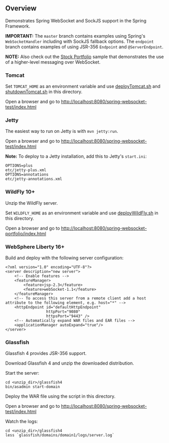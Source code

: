 ## Overview

Demonstrates Spring WebSocket and SockJS support in the Spring Framework.

**IMPORTANT:** The `master` branch contains examples using Spring's `WebSocketHandler` including with SockJS fallback options. The `endpoint` branch contains examples of using JSR-356 `Endpoint` and `@ServerEndpoint`.

**NOTE:** Also check out the [Stock Portfolio](https://github.com/rstoyanchev/spring-websocket-portfolio) sample that demonstrates the use of a higher-level messaging over WebSocket.

### Tomcat

Set `TOMCAT_HOME` as an environment variable and use [deployTomcat.sh](https://github.com/rstoyanchev/spring-websocket-test/blob/master/deployTomcat.sh) and [shutdownTomcat.sh](https://github.com/rstoyanchev/spring-websocket-test/blob/master/shutdownTomcat.sh) in this directory.

Open a browser and go to <http://localhost:8080/spring-websocket-test/index.html>

### Jetty

The easiest way to run on Jetty is with `mvn jetty:run`.

Open a browser and go to <http://localhost:8080/spring-websocket-test/index.html>

**Note:** To deploy to a Jetty installation, add this to Jetty's `start.ini`:

    OPTIONS=plus
    etc/jetty-plus.xml
    OPTIONS=annotations
    etc/jetty-annotations.xml

### WildFly 10+

Unzip the WildFly server.

Set `WILDFLY_HOME` as an environment variable and use [deployWildFly.sh](https://github.com/rstoyanchev/spring-websocket-test/blob/master/deployWildFly.sh) in this directory.

Open a browser and go to <http://localhost:8080/spring-websocket-portfolio/index.html>

### WebSphere Liberty 16+

Build and deploy with the following server configuration:

    <?xml version="1.0" encoding="UTF-8"?>
    <server description="new server">
        <!-- Enable features -->
        <featureManager>
            <feature>jsp-2.3</feature>
            <feature>webSocket-1.1</feature>
        </featureManager>
        <!-- To access this server from a remote client add a host attribute to the following element, e.g. host="*" -->
        <httpEndpoint id="defaultHttpEndpoint"
                      httpPort="9080"
                      httpsPort="9443" />
        <!-- Automatically expand WAR files and EAR files -->
        <applicationManager autoExpand="true"/>
    </server>

### Glassfish

Glassfish 4 provides JSR-356 support.

Download Glassfish 4 and unzip the downloaded distribution.

Start the server:

    cd <unzip_dir>/glassfish4
    bin/asadmin start-domain

Deploy the WAR file using the script in this directory.

Open a browser and go to <http://localhost:8080/spring-websocket-test/index.html>

Watch the logs:

    cd <unzip_dir>/glassfish4
    less `glassfish/domains/domain1/logs/server.log`

